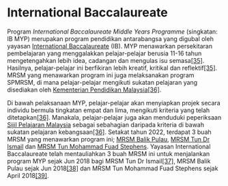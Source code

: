 # International Baccalaureate

Program _International Baccalaureate Middle Years Programme_ (singkatan: IB MYP) merupakan program pendidikan antarabangsa yang digubal oleh yayasan [International Baccalaureate](https://ms.wikipedia.org/wiki/International\_Baccalaureate) (IB). MYP menawarkan persekitaran pembelajaran yang menggalakkan pelajar-pelajar berusia 11-16 tahun mengetengahkan lebih idea, cadangan dan mengulas isu semasa[\[35\]](https://ms.wikipedia.org/wiki/Maktab\_Rendah\_Sains\_MARA#cite\_note-ib-myp-35). Hasilnya, pelajar-pelajar ini berfikiran lebih kreatif, kritikal dan reflektif[\[35\]](https://ms.wikipedia.org/wiki/Maktab\_Rendah\_Sains\_MARA#cite\_note-ib-myp-35). MRSM yang menawarkan program ini juga melaksanakan program SPMRSM, di mana pelajar-pelajar mengikuti sukatan pelajaran yang disediakan oleh [Kementerian Pendidikan Malaysia](https://ms.wikipedia.org/wiki/Kementerian\_Pendidikan\_Malaysia)[\[36\]](https://ms.wikipedia.org/wiki/Maktab\_Rendah\_Sains\_MARA#cite\_note-ib-myp1-36).

Di bawah pelaksanaan MYP, pelajar-pelajar akan menyiapkan projek secara individu bermula tingkatan empat dan lima, mengikuti kriteria yang telah ditetapkan[\[36\]](https://ms.wikipedia.org/wiki/Maktab\_Rendah\_Sains\_MARA#cite\_note-ib-myp1-36). Manakala, pelajar-pelajar juga akan menduduki peperiksaan [Sijil Pelajaran Malaysia](https://ms.wikipedia.org/wiki/Sijil\_Pelajaran\_Malaysia) sebagai sebahagian daripada kriteria di bawah sukatan pelajaran kebangsaan[\[36\]](https://ms.wikipedia.org/wiki/Maktab\_Rendah\_Sains\_MARA#cite\_note-ib-myp1-36). Setakat tahun 2022, terdapat 3 buah MRSM yang menawarkan program ini; [MRSM Balik Pulau](https://ms.wikipedia.org/wiki/Maktab\_Rendah\_Sains\_MARA\_Balik\_Pulau), [MRSM Tun Dr Ismail](https://ms.wikipedia.org/wiki/Maktab\_Rendah\_Sains\_MARA\_Tun\_Dr\_Ismail) dan [MRSM Tun Mohammad Fuad Stephens](https://ms.wikipedia.org/wiki/Maktab\_Rendah\_Sains\_MARA\_Tun\_Mohammad\_Fuad\_Stephens). Yayasan International Baccalaureate telah mentauliahkan 3 buah MRSM ini untuk menjalankan program MYP sejak Jun 2018 bagi MRSM Tun Dr Ismail[\[37\]](https://ms.wikipedia.org/wiki/Maktab\_Rendah\_Sains\_MARA#cite\_note-ib-myp-tdi-37), MRSM Balik Pulau sejak Jun 2018[\[38\]](https://ms.wikipedia.org/wiki/Maktab\_Rendah\_Sains\_MARA#cite\_note-ib-myp-bp-38) dan MRSM Tun Mohammad Fuad Stephens sejak April 2018[\[39\]](https://ms.wikipedia.org/wiki/Maktab\_Rendah\_Sains\_MARA#cite\_note-ib-myp-tmfs-39).
